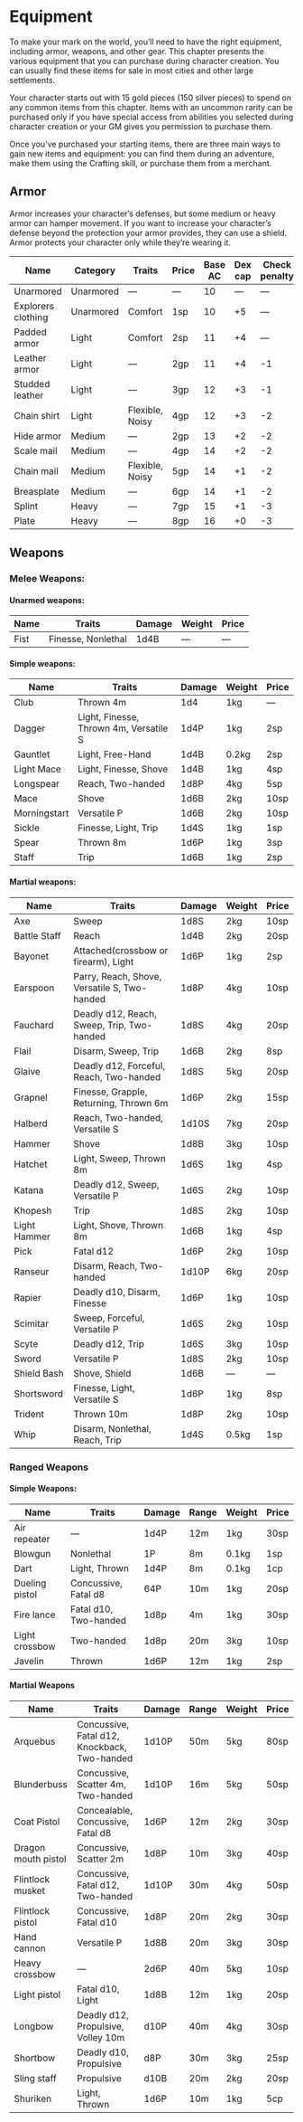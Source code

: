 # Equipment
To make your mark on the world, you’ll need to have the right equipment, including armor, weapons, and other gear. This chapter presents the various equipment that you can purchase during character creation. You can usually find these items for sale in most cities and other large settlements.

Your character starts out with 15 gold pieces (150 silver pieces) to spend on any common items from this chapter. Items with an uncommon rarity can be purchased only if you have special access from abilities you selected during character creation or your GM gives you permission to purchase them.

Once you’ve purchased your starting items, there are three main ways to gain new items and equipment: you can find them during an adventure, make them using the Crafting skill, or purchase them from a merchant.

## Armor
Armor increases your character’s defenses, but some medium or heavy armor can hamper movement. If you want to increase your character’s defense beyond the protection your armor provides, they can use a shield. Armor protects your character only while they’re wearing it.

|  Name | Category |  Traits | Price  | Base AC  |  Dex cap | Check penalty | Speed penalty | Might | Weight | Group |
|---|---|---|---|---|---|---|---|---|---|---|
|  Unarmored | Unarmored | — | — | 10 | — | — | — | — | — | — |
| Explorers clothing | Unarmored | Comfort | 1sp | 10 | +5 | — | — | — | 1kg | Cloth |
| Padded armor | Light | Comfort | 2sp | 11 | +4 | — | — | — | 3kg | Cloth |
| Leather armor | Light | — | 2gp | 11 | +4 | -1 | — | — | 3kg | Leather |
| Studded leather | Light | — | 3gp | 12 | +3 | -1 | — | +0 | 4kg | Leather |
| Chain shirt | Light | Flexible, Noisy | 4gp | 12 | +3 | -2 | -2m | +0 | 2kg | Chain |
| Hide armor | Medium | — | 2gp | 13 | +2 | -2 | -2m | +1 | 5kg | Cloth |
| Scale mail  | Medium | — | 4gp | 14 | +2 | -2 | -2m | +1 | 5kg | Composite |
| Chain mail | Medium | Flexible, Noisy | 5gp | 14 | +1 | -2 | -2m | +2 | 8kg | Mail |
| Breasplate | Medium | — | 6gp | 14 | +1 | -2 | -2m | +2 | 6kg | Plate |
| Splint | Heavy | — | 7gp | 15 | +1 | -3 | -4m | +3 | 25kg | Composite |
| Plate | Heavy | — | 8gp | 16 | +0 | -3 | -4m | +3 | 30kg | Plate |

## Weapons
### Melee Weapons:

#### Unarmed weapons:

|  Name | Traits | Damage | Weight | Price |
|---|---|---|---|---|
|  Fist | Finesse, Nonlethal | 1d4B | — | — |

#### Simple weapons:

|  Name | Traits | Damage | Weight | Price |
|---|---|---|---|---|
| Club | Thrown 4m | 1d4 | 1kg | — |
| Dagger | Light, Finesse, Thrown 4m, Versatile S | 1d4P | 1kg | 2sp |
| Gauntlet | Light, Free-Hand | 1d4B | 0.2kg | 2sp |
| Light Mace | Light, Finesse, Shove | 1d4B | 1kg | 4sp |
| Longspear | Reach, Two-handed | 1d8P | 4kg | 5sp |
| Mace | Shove | 1d6B | 2kg | 10sp |
| Morningstart | Versatile P | 1d6B | 2kg | 10sp |
| Sickle | Finesse, Light, Trip | 1d4S | 1kg | 1sp |
| Spear | Thrown 8m | 1d6P | 1kg | 3sp |
| Staff | Trip | 1d6B | 1kg | 2sp |

#### Martial weapons:

| Name | Traits | Damage | Weight | Price |
|---|---|---|---|---|
| Axe | Sweep | 1d8S | 2kg | 10sp |
| Battle Staff | Reach | 1d4B | 2kg | 20sp |
| Bayonet | Attached(crossbow or firearm), Light | 1d6P | 1kg | 2sp |
| Earspoon | Parry, Reach, Shove, Versatile S, Two-handed | 1d8P | 4kg | 10sp |
| Fauchard | Deadly d12, Reach, Sweep, Trip, Two-handed | 1d8S | 4kg | 20sp |
| Flail | Disarm, Sweep, Trip | 1d6B | 2kg | 8sp |
| Glaive | Deadly d12, Forceful, Reach, Two-handed | 1d8S | 5kg | 20sp |
| Grapnel | Finesse, Grapple, Returning, Thrown 6m | 1d6P | 2kg | 15sp |
| Halberd | Reach, Two-handed, Versatile S | 1d10S | 7kg | 20sp |
| Hammer | Shove | 1d8B | 3kg | 10sp |
| Hatchet | Light, Sweep, Thrown 8m | 1d6S | 1kg | 4sp |
| Katana | Deadly d12, Sweep, Versatile P | 1d6S | 2kg | 10sp |
| Khopesh | Trip | 1d8S | 2kg | 10sp |
| Light Hammer | Light, Shove, Thrown 8m | 1d6B | 1kg | 4sp |
| Pick | Fatal d12 | 1d6P | 2kg | 10sp |
| Ranseur | Disarm, Reach, Two-handed | 1d10P | 6kg | 20sp |
| Rapier | Deadly d10, Disarm, Finesse | 1d6P | 1kg | 10sp |
| Scimitar | Sweep, Forceful, Versatile P | 1d6S | 2kg | 10sp |
| Scyte | Deadly d12, Trip | 1d6S | 3kg | 10sp |
| Sword | Versatile P | 1d8S | 2kg | 10sp |
| Shield Bash | Shove, Shield | 1d6B | — | — |
| Shortsword | Finesse, Light, Versatile S | 1d6P | 1kg | 8sp |
| Trident | Thrown 10m | 1d8P | 2kg | 10sp |
| Whip | Disarm, Nonlethal, Reach, Trip | 1d4S | 0.5kg | 1sp |

### Ranged Weapons

#### Simple Weapons:

| Name | Traits | Damage | Range | Weight | Price |
|---|---|---|---|---|---|
| Air repeater | — | 1d4P | 12m | 1kg | 30sp |
| Blowgun | Nonlethal | 1P | 8m | 0.1kg | 1sp |
| Dart | Light, Thrown | 1d4P | 8m | 0.1kg | 1cp |
| Dueling pistol | Concussive, Fatal d8 | 64P | 10m | 1kg | 20sp |
| Fire lance | Fatal d10, Two-handed | 1d8p | 4m | 1kg | 30sp |
| Light crossbow | Two-handed | 1d8p | 20m | 3kg | 10sp |
| Javelin | Thrown | 1d6P | 12m | 1kg | 2sp |


#### Martial Weapons
| Name | Traits | Damage | Range | Weight | Price |
|---|---|---|---|---|---|
| Arquebus | Concussive, Fatal d12, Knockback, Two-handed | 1d10P | 50m | 5kg | 80sp |
| Blunderbuss | Concussive, Scatter 4m, Two-handed | 1d10P | 16m | 5kg | 50sp |
| Coat Pistol | Concealable, Concussive, Fatal d8 | 1d6P | 12m | 2kg | 30sp |
| Dragon mouth pistol | Concussive, Scatter 2m | 1d8P | 10m | 3kg | 40sp |
| Flintlock musket | Concussive, Fatal d12, Two-handed | 1d10P | 30m | 4kg | 50sp |
| Flintlock pistol | Concussive, Fatal d10 | 1d8P | 20m | 2kg | 30sp |
| Hand cannon | Versatile P | 1d8B | 20m | 3kg | 30sp |
| Heavy crossbow | — | 2d6P | 40m | 5kg | 10sp |
| Light pistol | Fatal d10, Light | 1d8B | 12m | 1kg | 20sp |
| Longbow | Deadly d12, Propulsive, Volley 10m | d10P | 40m | 4kg | 30sp |
| Shortbow | Deadly d10, Propulsive | d8P | 30m | 3kg | 25sp |
| Sling staff | Propulsive | d10B | 20m | 2kg | 20sp |
| Shuriken | Light, Thrown | 1d6P | 10m | 1kg | 5cp |
